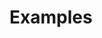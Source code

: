 # Examples



<!--

------------------------------- in progress -------------------------------



Code Examples (some provided by us, some left to be written by students)
Parse an int and give it better error handling
Example where deeply nested in functions and raising an Error to mark an error condition is simpler than passing return value


-->
